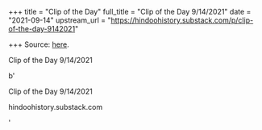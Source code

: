 +++
title = "Clip of the Day"
full_title = "Clip of the Day 9/14/2021"
date = "2021-09-14"
upstream_url = "https://hindoohistory.substack.com/p/clip-of-the-day-9142021"

+++
Source: [here](https://hindoohistory.substack.com/p/clip-of-the-day-9142021).

Clip of the Day 9/14/2021

b'

Clip of the Day 9/14/2021

hindoohistory.substack.com

'
